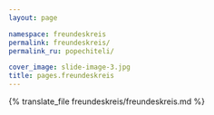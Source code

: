 ```yaml
---
layout: page

namespace: freundeskreis
permalink: freundeskreis/
permalink_ru: popechiteli/

cover_image: slide-image-3.jpg
title: pages.freundeskreis
---
```

{% translate_file freundeskreis/freundeskreis.md %}
